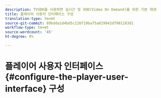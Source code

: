 ```yaml
---
description: TVSDK를 사용하면 실시간 및 VOD(Video On Demand)를 위한 기본 재생 경험을 제어할 수 있습니다. TVSDK는 플레이어 사용자 인터페이스를 구성하는 데 사용할 수 있는 플레이어 인스턴스에 메서드 및 속성을 제공합니다.
title: 플레이어 사용자 인터페이스 구성
translation-type: tm+mt
source-git-commit: 89bdda1d4bd5c126f19ba75a819942df901183d1
workflow-type: tm+mt
source-wordcount: '45'
ht-degree: 0%

---
```



# 플레이어 사용자 인터페이스 {#configure-the-player-user-interface} 구성
